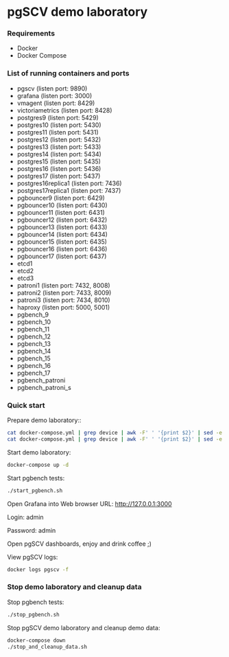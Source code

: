 # pgSCV demo laboratory

### Requirements

- Docker
- Docker Compose

### List of running containers and ports
- pgscv (listen port: 9890)
- grafana (listen port: 3000)
- vmagent (listen port: 8429)
- victoriametrics (listen port: 8428)
- postgres9 (listen port: 5429)
- postgres10 (listen port: 5430)
- postgres11 (listen port: 5431)
- postgres12 (listen port: 5432)
- postgres13 (listen port: 5433)
- postgres14 (listen port: 5434)
- postgres15 (listen port: 5435)
- postgres16 (listen port: 5436)
- postgres17 (listen port: 5437)
- postgres16replica1 (listen port: 7436)
- postgres17replica1 (listen port: 7437)
- pgbouncer9 (listen port: 6429)
- pgbouncer10 (listen port: 6430)
- pgbouncer11 (listen port: 6431)
- pgbouncer12 (listen port: 6432)
- pgbouncer13 (listen port: 6433)
- pgbouncer14 (listen port: 6434)
- pgbouncer15 (listen port: 6435)
- pgbouncer16 (listen port: 6436)
- pgbouncer17 (listen port: 6437)
- etcd1
- etcd2
- etcd3
- patroni1 (listen port: 7432, 8008)
- patroni2 (listen port: 7433, 8009)
- patroni3 (listen port: 7434, 8010)
- haproxy (listen port: 5000, 5001)
- pgbench_9
- pgbench_10
- pgbench_11
- pgbench_12
- pgbench_13
- pgbench_14
- pgbench_15
- pgbench_16
- pgbench_17
- pgbench_patroni
- pgbench_patroni_s

### Quick start

Prepare demo laboratory::
```bash
cat docker-compose.yml | grep device | awk -F' ' '{print $2}' | sed -e 's/${PWD}\///g' | xargs mkdir -p
cat docker-compose.yml | grep device | awk -F' ' '{print $2}' | sed -e 's/${PWD}\///g' | xargs chmod 777
```

Start demo laboratory:
```bash
docker-compose up -d
```

Start pgbench tests:
```bash
./start_pgbench.sh
```

Open Grafana into Web browser URL: http://127.0.0.1:3000

Login: admin

Password: admin

Open pgSCV dashboards, enjoy and drink coffee ;)

View pgSCV logs:
```bash
docker logs pgscv -f
```

### Stop demo laboratory and cleanup data

Stop pgbench tests:
```bash
./stop_pgbench.sh
```

Stop pgSCV demo laboratory and cleanup demo data:
```bash
docker-compose down
./stop_and_cleanup_data.sh
```
